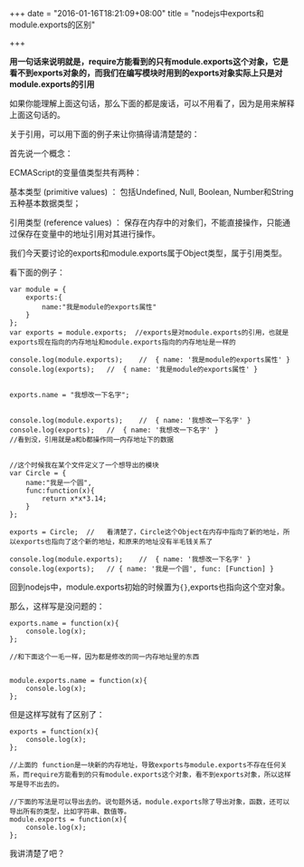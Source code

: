 +++
date = "2016-01-16T18:21:09+08:00"
title = "nodejs中exports和module.exports的区别"

+++

**用一句话来说明就是，require方能看到的只有module.exports这个对象，它是看不到exports对象的，而我们在编写模块时用到的exports对象实际上只是对module.exports的引用**


如果你能理解上面这句话，那么下面的都是废话，可以不用看了，因为是用来解释上面这句话的。

关于引用，可以用下面的例子来让你搞得请清楚楚的：


首先说一个概念：

ECMAScript的变量值类型共有两种：

基本类型 (primitive values) ： 包括Undefined, Null, Boolean, Number和String五种基本数据类型；

引用类型 (reference values) ： 保存在内存中的对象们，不能直接操作，只能通过保存在变量中的地址引用对其进行操作。

我们今天要讨论的exports和module.exports属于Object类型，属于引用类型。

看下面的例子：

	var module = {
	    exports:{
	        name:"我是module的exports属性"
	    }
	};
	var exports = module.exports;  //exports是对module.exports的引用，也就是exports现在指向的内存地址和module.exports指向的内存地址是一样的
	
	console.log(module.exports);    //  { name: '我是module的exports属性' }
	console.log(exports);   //  { name: '我是module的exports属性' }
	
	
	exports.name = "我想改一下名字";
	
	
	console.log(module.exports);    //  { name: '我想改一下名字' }
	console.log(exports);   //  { name: '我想改一下名字' }
	//看到没，引用就是a和b都操作同一内存地址下的数据
	
	
	//这个时候我在某个文件定义了一个想导出的模块
	var Circle = {
	    name:"我是一个圆",
	    func:function(x){
	        return x*x*3.14;
	    }
	};
	
	exports = Circle;  //   看清楚了，Circle这个Object在内存中指向了新的地址，所以exports也指向了这个新的地址，和原来的地址没有半毛钱关系了
	
	console.log(module.exports);    //  { name: '我想改一下名字' }
	console.log(exports);   // { name: '我是一个圆', func: [Function] }
		
		
		
		
	
	
	
回到nodejs中，module.exports初始的时候置为```{}```,exports也指向这个空对象。

那么，这样写是没问题的：

	exports.name = function(x){
	    console.log(x);
	};
	
	//和下面这个一毛一样，因为都是修改的同一内存地址里的东西
	
	
	module.exports.name = function(x){
	    console.log(x);
	};

但是这样写就有了区别了：

	exports = function(x){
	    console.log(x);
	};
	
	//上面的 function是一块新的内存地址，导致exports与module.exports不存在任何关系，而require方能看到的只有module.exports这个对象，看不到exports对象，所以这样写是导不出去的。
	
	//下面的写法是可以导出去的。说句题外话，module.exports除了导出对象，函数，还可以导出所有的类型，比如字符串、数值等。
	module.exports = function(x){
	    console.log(x);
	};

我讲清楚了吧？

